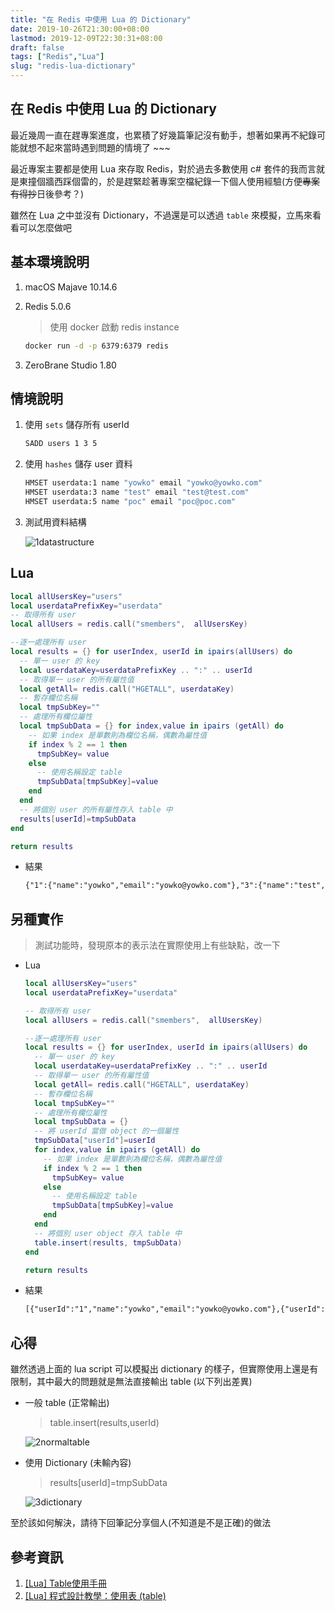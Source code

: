 ```yaml
---
title: "在 Redis 中使用 Lua 的 Dictionary"
date: 2019-10-26T21:30:00+08:00
lastmod: 2019-12-09T22:30:31+08:00
draft: false
tags: ["Redis","Lua"]
slug: "redis-lua-dictionary"
---
```


## 在 Redis 中使用 Lua 的 Dictionary

最近幾周一直在趕專案進度，也累積了好幾篇筆記沒有動手，想著如果再不紀錄可能就想不起來當時遇到問題的情境了 ~~~

最近專案主要都是使用 Lua 來存取 Redis，對於過去多數使用 c# 套件的我而言就是東撞個牆西踩個雷的，於是趕緊趁著專案空檔紀錄一下個人使用經驗(方便~~專案有得抄~~日後參考？)

雖然在 Lua 之中並沒有 Dictionary，不過還是可以透過 `table` 來模擬，立馬來看看可以怎麼做吧

## 基本環境說明

1. macOS Majave 10.14.6
2. Redis 5.0.6

    > 使用 docker 啟動 redis instance

    ```bash
    docker run -d -p 6379:6379 redis
    ```

3. ZeroBrane Studio 1.80

## 情境說明

1. 使用 `sets` 儲存所有 userId

    ```bash
    SADD users 1 3 5
    ```

2. 使用 `hashes` 儲存 user 資料

    ```bash
    HMSET userdata:1 name "yowko" email "yowko@yowko.com"
    HMSET userdata:3 name "test" email "test@test.com"
    HMSET userdata:5 name "poc" email "poc@poc.com"
    ```

3. 測試用資料結構

    ![1datastructure](https://user-images.githubusercontent.com/3851540/67637098-16472680-f912-11e9-8922-c8579a97d1f2.png)

## Lua

```lua
local allUsersKey="users"
local userdataPrefixKey="userdata"
-- 取得所有 user
local allUsers = redis.call("smembers",  allUsersKey)

--逐一處理所有 user
local results = {} for userIndex, userId in ipairs(allUsers) do
  -- 單一 user 的 key
  local userdataKey=userdataPrefixKey .. ":" .. userId
  -- 取得單一 user 的所有屬性值
  local getAll= redis.call("HGETALL", userdataKey)
  -- 暫存欄位名稱
  local tmpSubKey=""
  -- 處理所有欄位屬性
  local tmpSubData = {} for index,value in ipairs (getAll) do
    -- 如果 index 是單數則為欄位名稱，偶數為屬性值
    if index % 2 == 1 then
      tmpSubKey= value
    else
      -- 使用名稱設定 table 
      tmpSubData[tmpSubKey]=value
    end
  end
  -- 將個別 user 的所有屬性存入 table 中
  results[userId]=tmpSubData
end

return results
```

- 結果

  ```txt
  {"1":{"name":"yowko","email":"yowko@yowko.com"},"3":{"name":"test","email":"test@test.com"},"5":{"name":"poc","email":"poc@poc.com"}}
  ```

## 另種實作

> 測試功能時，發現原本的表示法在實際使用上有些缺點，改一下

- Lua

  ```lua
  local allUsersKey="users"
  local userdataPrefixKey="userdata"

  -- 取得所有 user
  local allUsers = redis.call("smembers",  allUsersKey)

  --逐一處理所有 user
  local results = {} for userIndex, userId in ipairs(allUsers) do
    -- 單一 user 的 key
    local userdataKey=userdataPrefixKey .. ":" .. userId
    -- 取得單一 user 的所有屬性值
    local getAll= redis.call("HGETALL", userdataKey)
    -- 暫存欄位名稱
    local tmpSubKey=""
    -- 處理所有欄位屬性
    local tmpSubData = {}
    -- 將 userId 當做 object 的一個屬性
    tmpSubData["userId"]=userId
    for index,value in ipairs (getAll) do
      -- 如果 index 是單數則為欄位名稱，偶數為屬性值
      if index % 2 == 1 then
        tmpSubKey= value
      else
        -- 使用名稱設定 table 
        tmpSubData[tmpSubKey]=value
      end
    end
    -- 將個別 user object 存入 table 中
    table.insert(results, tmpSubData)
  end

  return results
  ```

- 結果

  ```txt
  [{"userId":"1","name":"yowko","email":"yowko@yowko.com"},{"userId":"3","name":"test","email":"test@test.com"},{"userId":"5","name":"poc","email":"poc@poc.com"}]
  ```

## 心得

雖然透過上面的 lua script 可以模擬出 dictionary 的樣子，但實際使用上還是有限制，其中最大的問題就是無法直接輸出 table (以下列出差異)

- 一般 table (正常輸出)

    > table.insert(results,userId)

    ![2normaltable](https://user-images.githubusercontent.com/3851540/67637099-16dfbd00-f912-11e9-96bf-493702801b02.png)

- 使用 Dictionary (未輸內容)

    > results[userId]=tmpSubData

    ![3dictionary](https://user-images.githubusercontent.com/3851540/67637100-16dfbd00-f912-11e9-98a3-575588601154.png)

至於該如何解決，請待下回筆記分享個人(不知道是不是正確)的做法

## 參考資訊

1. [[Lua] Table使用手冊](http://huli.logdown.com/posts/198866-lua-table)
2. [[Lua] 程式設計教學：使用表 (table)](https://michaelchen.tech/lua-programming/table/)
